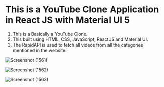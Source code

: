 # This is a YouTube Clone Application in React JS with Material UI 5

1. This is a Basically a YouTube Clone.
2. This built using HTML, CSS, JavaScript, ReactJS and Material UI.
3. The RapidAPI is used to fetch all videos from all the categories mentioned in the website.



![Screenshot (1561)](https://github.com/DheerajPathrod/Video-StreamingPlatform/assets/86339497/0359a880-5b17-4022-bc11-11cbbc8ec38a)


![Screenshot (1562)](https://github.com/DheerajPathrod/Video-StreamingPlatform/assets/86339497/99e66c03-6f1f-4f81-9a6c-24ccd4f7a5aa)


![Screenshot (1563)](https://github.com/DheerajPathrod/Video-StreamingPlatform/assets/86339497/6e12da0b-7f47-4610-9cda-75c38c3899f9)
